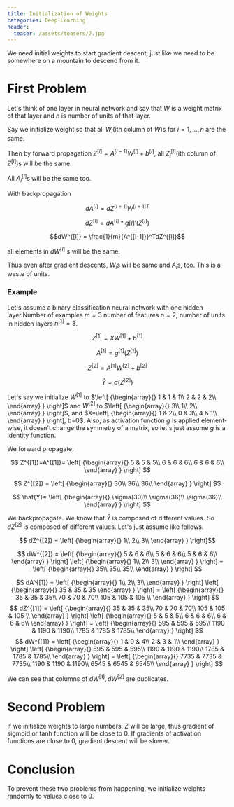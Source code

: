 ```yaml
---
title: Initialization of Weights
categories: Deep-Learning
header:
  teaser: /assets/teasers/7.jpg
---
```


We need initial weights to start gradient descent, just like we need to be somewhere on a mountain to descend from it.

# First Problem

Let's think of one layer in neural network and say that $W$ is a weight matrix of that layer and $n$ is number of units of that layer.

Say we initialize weight so that all $W_i$(ith column of $W$)s for $i=1,...,n$ are the same.

Then by forward propagation $Z^{[l]} = A^{[l-1]}W^{[l]}+b^{[l]}$, all $Z^{[l]}_i$(ith column of $Z^{[l]}$)s will be the same.

All $A^{[l]}_i$s will be the same too.

With backpropagation

$$ dA^{[l]} = dZ^{[l+1]}{W^{[l+1]}}^T $$

$$ dZ^{[l]} = dA^{[l]}*g{[l]}'(Z^{[l]}) $$

$$dW^{[l]} = \frac{1}{m}{A^{[l-1]}}^TdZ^{[l]}$$

all elements in $dW^{[l]}$ s will be the same.

Thus even after gradient descents, $W_i$s will be same and $A_i$s, too. This is a waste of units.

### Example

Let's assume a binary classification neural network with one hidden layer.Number of examples $m=3$ number of features $n=2$, number of units in hidden layers $n^{[1]}=3$.

$$ Z^{[1]} = XW^{[1]} + b^{[1]} $$

$$ A^{[1]} = g^{[1]}(Z^{[1]}) $$

$$ Z^{[2]} = A^{[1]}W^{[2]} + b^{[2]} $$

$$ \hat{Y} = \sigma(Z^{[2]}) $$

Let's say we initialize $W^{[1]}$ to $\left[ {\begin{array}{}
   1 & 1 & 1\\
   2 & 2 & 2\\
  \end{array} } \right]$
and $W^{[2]}$ to  $\left[ {\begin{array}{}
   3\\
   1\\
   2\\
  \end{array} } \right]$,
and $X=\left[ {\begin{array}{}
     1 & 2\\
     0 & 3\\
     4 & 1\\
    \end{array} } \right], b=0$.
Also, as activation function $g$ is applied element-wise, it doesn't change the symmetry of a matrix, so let's just assume $g$ is a identity function.

We forward propagate.

$$ Z^{[1]}=A^{[1]}= \left[ {\begin{array}{}
   5 & 5 & 5\\
   6 & 6 & 6\\
   6 & 6 & 6\\
  \end{array} } \right] $$

$$ Z^{[2]} = \left[ {\begin{array}{}
   30\\
   36\\
   36\\
  \end{array} } \right] $$

$$ \hat{Y}= \left[ {\begin{array}{}
   \sigma(30)\\
   \sigma(36)\\
   \sigma(36)\\
  \end{array} } \right] $$

We backpropagate. We know that $\hat{Y}$ is composed of different values. So $dZ^{[2]}$ is composed of different values. Let's just assume like follows.

$$ dZ^{[2]} = \left[ {\begin{array}{}
   1\\
   2\\
   3\\
  \end{array} } \right]$$

$$ dW^{[2]} =
\left[ {\begin{array}{}
   5 & 6 & 6\\
   5 & 6 & 6\\
   5 & 6 & 6\\
  \end{array} } \right]
\left[ {\begin{array}{}
   1\\
   2\\
   3\\
  \end{array} } \right] =
\left[ {\begin{array}{}
   35\\
   35\\
   35\\
  \end{array} } \right]
$$

$$
dA^{[1]} =
\left[ {\begin{array}{}
   1\\
   2\\
   3\\
  \end{array} } \right]
\left[ {\begin{array}{}
   35 & 35 & 35
  \end{array} } \right] =
\left[ {\begin{array}{}
   35 & 35 & 35\\
   70 & 70 & 70\\
   105 & 105 & 105 \\
  \end{array} } \right]
$$
$$
dZ^{[1]} =
\left[ {\begin{array}{}
   35 & 35 & 35\\
   70 & 70 & 70\\
   105 & 105 & 105 \\
  \end{array} } \right]
\left[ {\begin{array}{}
  5 & 5 & 5\\
  6 & 6 & 6\\
  6 & 6 & 6\\
 \end{array} } \right] =
 \left[ {\begin{array}{}
   595 & 595 & 595\\
   1190 & 1190 & 1190\\
   1785 & 1785 & 1785\\
  \end{array} } \right]
$$
$$
dW^{[1]} =
\left[ {\begin{array}{}
     1 & 0 & 4\\
     2 & 3 & 1\\
    \end{array} } \right]
\left[ {\begin{array}{}
  595 & 595 & 595\\
  1190 & 1190 & 1190\\
  1785 & 1785 & 1785\\
 \end{array} } \right] =
 \left[ {\begin{array}{}
   7735 & 7735 & 7735\\
   1190 & 1190 & 1190\\
   6545 & 6545 & 6545\\
  \end{array} } \right]
$$

We can see that columns of $dW^{[1]}, dW^{[2]}$ are duplicates.

# Second Problem

If we initialize weights to large numbers, $Z$ will be large, thus gradient of sigmoid or tanh function will be close to 0. If gradients of activation functions are close to 0, gradient descent will be slower.

# Conclusion

To prevent these two problems from happening, we initialize weights randomly to values close to 0.
